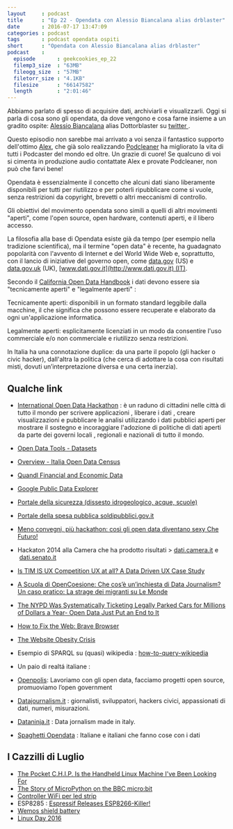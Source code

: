 ```yaml
---
layout     : podcast
title      : "Ep 22 - Opendata con Alessio Biancalana alias drblaster" 
date       : 2016-07-17 13:47:09
categories : podcast
tags       : podcast opendata ospiti 
short      : "Opendata con Alessio Biancalana alias drblaster"
podcast    :
  episode       : geekcookies_ep_22
  filemp3_size  : "63MB"
  fileogg_size  : "57MB" 
  filetorr_size : "4.1KB"
  filesize      : "66147582"
  length        : "2:01:46"
---
```


Abbiamo parlato di spesso di acquisire dati, archiviarli e visualizzarli. Oggi si parla di cosa sono gli opendata, da dove vengono e cosa farne insieme a un gradito ospite: [Alessio Biancalana](http://dottorblaster.it/) alias Dottorblaster su [ twitter ](https://twitter.com/dottorblaster).

Questo episodio non sarebbe mai arrivato a voi senza il fantastico supporto dell'ottimo [Alex](https://twitter.com/alxgi), che già solo realizzando [Podcleaner](http://www.podcleaner.com/) ha migliorato la vita di tutti i Podcaster del mondo ed oltre. Un grazie di cuore! Se qualcuno di voi si cimenta in produzione audio contattate Alex e provate Podcleaner, non può che farvi bene!

<!-- more -->

Opendata è essenzialmente il concetto che alcuni dati siano liberamente disponibili per tutti per riutilizzo e per poterli ripubblicare come si vuole, senza restrizioni da copyright, brevetti o altri meccanismi di controllo.

Gli obiettivi del movimento opendata sono simili a quelli di altri movimenti "aperti", come l'open source, open hardware, contenuti aperti, e il libero accesso.

La filosofia alla base di Opendata esiste già da tempo (per esempio nella tradizione scientifica), ma il termine "open data" è recente, ha guadagnato popolarità con l'avvento di Internet e del World Wide Web e, soprattutto, con il lancio di iniziative del governo open, come [data.gov](https://www.data.gov/) (US) e [data.gov.uk](https://data.gov.uk/) (UK), [www.dati.gov.it](http://www.dati.gov.it) (IT).

Secondo il [California Open Data Handbook](https://chhs.data.ca.gov/about) i dati devono essere sia "tecnicamente aperti" e "legalmente aperti" :

Tecnicamente aperti: disponibili in un formato standard leggibile dalla macchine, il che significa che possono essere recuperate e elaborato da ogni un'applicazione informatica.

Legalmente aperti: esplicitamente licenziati in un modo da consentire l'uso commerciale e/o non commerciale e riutilizzo senza restrizioni.

In Italia ha una connotazione duplice: da una parte il popolo (gli hacker o civic hacker), dall'altra la politica (che cerca di adottare la cosa con risultati misti, dovuti un’interpretazione diversa e una certa inerzia).

Qualche link
------------

-   [International Open Data Hackathon](http://opendataday.org/) : è un raduno di cittadini nelle città di tutto il mondo per scrivere applicazioni , liberare i dati , creare visualizzazioni e pubblicare le analisi utilizzando i dati pubblici aperti per mostrare il sostegno e incoraggiare l'adozione di politiche di dati aperti da parte dei governi locali , regionali e nazionali di tutto il mondo.
-   [Open Data Tools - Datasets](http://opendata-tools.org/en/data/)
-   [Overview - Italia Open Data Census](http://it-city.census.okfn.org/)
-   [Quandl Financial and Economic Data](https://www.quandl.com/)
-   [Google Public Data Explorer](https://www.google.com/publicdata/directory)
-   [Portale della sicurezza (dissesto idrogeologico, acque, scuole)](http://italiasicura.governo.it/)
-   [Portale della spesa pubblica soldipubblici.gov.it](http://soldipubblici.gov.it/it/)
-   [Meno convegni, più hackathon: così gli open data diventano sexy Che Futuro!](http://www.chefuturo.it/2015/10/thebighack-opendata-buoni-esempi/)
-   Hackaton 2014 alla Camera che ha prodotto risultati \> [dati.camera.it](http://dati.camera.it/) e  [dati.senato.it](http://dati.senato.it/)
-   [Is TIM IS UX Competition UX at all? A Data Driven UX Case Study](http://www.nois3.it/2016/03/tim-is-ux-un-caso-di-studio-per-data-driven-ux/)
-   [A Scuola di OpenCoesione: Che cos’è un’inchiesta di Data Journalism? Un caso pratico: La strage dei migranti su Le Monde](http://www.ascuoladiopencoesione.it/come-si-costruisce-una-mappa-la-strage-dei-migranti-su-le-monde-video/)
-   [The NYPD Was Systematically Ticketing Legally Parked Cars for Millions of Dollars a Year- Open Data Just Put an End to It](http://iquantny.tumblr.com/post/144197004989/the-nypd-was-systematically-ticketing-legally)
-   [How to Fix the Web: Brave Browser](https://blog.brave.com/how-to-fix-the-web/)
-   [The Website Obesity Crisis](http://idlewords.com/talks/website_obesity.htm)
-   Esempio di SPARQL su (quasi) wikipedia : [how-to-query-wikipedia](http://tinysubversions.com/notes/how-to-query-wikipedia/)
-   Un paio di realtá italiane :

-   [Openpolis](http://www.openpolis.it/): Lavoriamo con gli open data, facciamo progetti open source, promuoviamo l’open government
-   [Datajournalism.it](http://www.datajournalism.it) : giornalisti, sviluppatori, hackers civici, appassionati di dati, numeri, misurazioni.
-   [Dataninja.it](http://en.dataninja.it/dataviz/) : Data jornalism made in italy.
-   [Spaghetti Opendata](http://www.spaghettiopendata.org/) : Italiane e italiani che fanno cose con i dati

I Cazzilli di Luglio
--------------------

-   [The Pocket C.H.I.P. Is the Handheld Linux Machine I've Been Looking For](http://lifehacker.com/the-pocketc-h-i-p-is-the-handheld-linux-machine-ive-be-1783247338)
-   [The Story of MicroPython on the BBC micro:bit](http://ntoll.org/article/story-micropython-on-microbit)
-   [Controller WiFi per led strip](http://www.banggood.com/ARILUX-AL-LC01-Super-Mini-LED-WIFI-Smart-RGB-Controller-For-RGB-LED-Strip-Light-DC-9-12V-p-1058603.html)
-   ESP8285 : [Espressif Releases ESP8266-Killer!](http://hackaday.com/2016/06/21/espressif-releases-esp8266-killer/)
-   [Wemos shield battery](http://www.wemos.cc/Products/battery_shield.html)
-   [Linux Day 2016](http://www.linuxday.it/)

